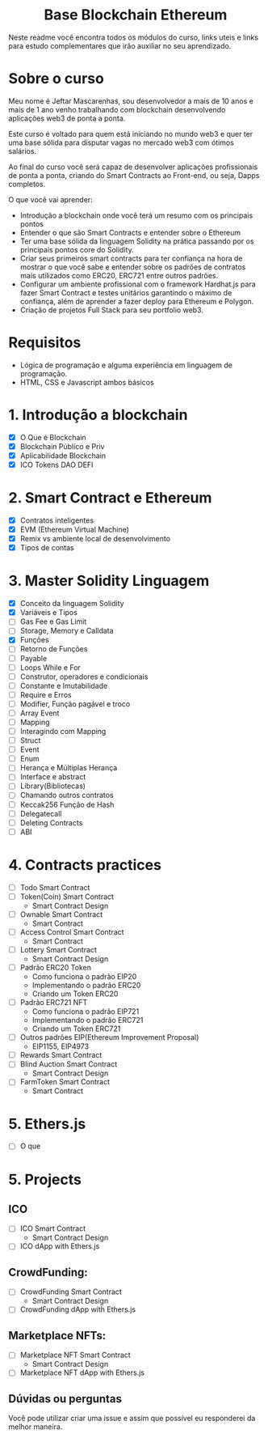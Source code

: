 <h1 align="center">Base Blockchain Ethereum</h1>
<p>Neste readme você encontra todos os módulos do curso, links uteis e links para estudo complementares que irão auxiliar no seu aprendizado.</p>

# Sobre o curso

Meu nome é Jeftar Mascarenhas, sou desenvolvedor a mais de 10 anos e mais de 1 ano venho trabalhando com blockchain desenvolvendo aplicações web3 de ponta a ponta.

Este curso é voltado para quem está iniciando no mundo web3 e quer ter uma base sólida para disputar vagas no mercado web3 com ótimos salários.

Ao final do curso você será capaz de desenvolver aplicações profissionais de ponta a ponta, criando do Smart Contracts ao Front-end, ou seja, Dapps completos.

O que você vai aprender:

- Introdução a blockchain onde você terá um resumo com os principais pontos
- Entender o que são Smart Contracts e entender sobre o Ethereum
- Ter uma base sólida da linguagem Solidity na prática passando por os principais pontos core do Solidity.
- Criar seus primeiros smart contracts para ter confiança na hora de mostrar o que você sabe e entender sobre os padrões de contratos mais utilizados como ERC20, ERC721 entre outros padrões.
- Configurar um ambiente profissional com o framework Hardhat.js para fazer Smart Contract e testes unitários garantindo o máximo de confiança, além de aprender a fazer deploy para Ethereum e Polygon.
- Criação de projetos Full Stack para seu portfolio web3.

# Requisitos

- Lógica de programação e alguma experiência em linguagem de programação.
- HTML, CSS e Javascript ambos básicos

# 1. Introdução a blockchain

- [x] O Que é Blockchain
- [x] Blockchain Público e Priv
- [x] Aplicabilidade Blockchain
- [x] ICO Tokens DAO DEFI

# 2. Smart Contract e Ethereum

- [x] Contratos inteligentes
- [x] EVM (Ethereum Virtual Machine)
- [x] Remix vs ambiente local de desenvolvimento
- [x] Tipos de contas

# 3. Master Solidity Linguagem

- [x] Conceito da linguagem Solidity
- [x] Variáveis e Tipos
- [ ] Gas Fee e Gas Limit
- [ ] Storage, Memory e Calldata
- [x] Funções
- [ ] Retorno de Funções
- [ ] Payable
- [ ] Loops While e For
- [ ] Construtor, operadores e condicionais
- [ ] Constante e Imutabilidade
- [ ] Require e Erros
- [ ] Modifier, Função pagável e troco
- [ ] Array Event
- [ ] Mapping
- [ ] Interagindo com Mapping
- [ ] Struct
- [ ] Event
- [ ] Enum
- [ ] Herança e Múltiplas Herança
- [ ] Interface e abstract
- [ ] Library(Bibliotecas)
- [ ] Chamando outros contratos
- [ ] Keccak256 Função de Hash
- [ ] Delegatecall
- [ ] Deleting Contracts
- [ ] ABI

# 4. Contracts practices

- [ ] Todo Smart Contract
- [ ] Token(Coin) Smart Contract
  - Smart Contract Design
- [ ] Ownable Smart Contract
  - Smart Contract
- [ ] Access Control Smart Contract
  - Smart Contract
- [ ] Lottery Smart Contract
  - Smart Contract Design
- [ ] Padrão ERC20 Token
  - Como funciona o padrão EIP20
  - Implementando o padrão ERC20
  - Criando um Token ERC20
- [ ] Padrão ERC721 NFT
  - Como funciona o padrão EIP721
  - Implementando o padrão ERC721
  - Criando um Token ERC721
- [ ] Outros padrões EIP(Ethereum Improvement Proposal)
  - EIP1155, EIP4973
- [ ] Rewards Smart Contract
- [ ] Blind Auction Smart Contract
  - Smart Contract Design
- [ ] FarmToken Smart Contract
  - Smart Contract

# 5. Ethers.js

- [ ] O que

# 5. Projects

## ICO

- [ ] ICO Smart Contract
  - Smart Contract Design
- [ ] ICO dApp with Ethers.js

## CrowdFunding:

- [ ] CrowdFunding Smart Contract
  - Smart Contract Design
- [ ] CrowdFunding dApp with Ethers.js

## Marketplace NFTs:

- [ ] Marketplace NFT Smart Contract
  - Smart Contract Design
- [ ] Marketplace NFT dApp with Ethers.js

## Dúvidas ou perguntas

Você pode utilizar criar uma issue e assim que possível eu responderei da melhor maneira.
